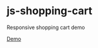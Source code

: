 # js-shopping-cart

Responsive shopping cart demo

[Demo](https://rmcdesign.github.io/js-shopping-cart/)
